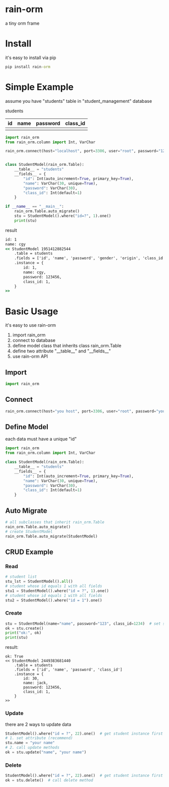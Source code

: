 # rain-orm

a tiny orm frame

# Install

it's easy to install via pip

```cmd
pip install rain-orm
```

# Simple Example

assume you have "students" table in "student_management" database

students

| id  | name | password | class_id |
|-----|------|----------|----------|
|     |      |          |          |

```python
import rain_orm
from rain_orm.column import Int, VarChar

rain_orm.connect(host="localhost", port=3306, user="root", password="123456", database="student_management")


class StudentModel(rain_orm.Table):
    __table__ = "students"
    __fields__ = {
        "id": Int(auto_increment=True, primary_key=True),
        "name": VarChar(30, unique=True),
        "password": VarChar(30),
        "class_id": Int(default=1)
    }

if __name__ == "__main__":
    rain_orm.Table.auto_migrate()
    stu = StudentModel().where("id=?", 1).one()
    print(stu)

```
result

```cmd
id: 1
name: cgy
<< StudentModel 1951412882544
	.table = students
	.fields = ['id', 'name', 'password', 'gender', 'origin', 'class_id']
	.instance = {
		id: 1,
		name: cgy,
		password: 123456,
		class_id: 1,
	}
>>
```

# Basic Usage

it's easy to use rain-orm

1. import rain_orm
2. connect to database
3. define model class that inherits class rain_orm.Table
4. define two attribute "\_\_table__" and "\_\_fields__"
5. use rain-orm API

## Import
```python
import rain_orm
```

## Connect
```python
rain_orm.connect(host="you host", port=3306, user="root", password="your password", database="student_management")
```

## Define Model

each data must have a unique "id"
```python
import rain_orm
from rain_orm.column import Int, VarChar

class StudentModel(rain_orm.Table):
    __table__ = "students"
    __fields__ = {
        "id": Int(auto_increment=True, primary_key=True),
        "name": VarChar(30, unique=True),
        "password": VarChar(30),
        "class_id": Int(default=1)
    }

```
## Auto Migrate

```python
# all subclasses that inherit rain_orm.Table
rain_orm.Table.auto_migrate() 
# create StudentModel
rain_orm.Table.auto_migrate(StudentModel)
```


## CRUD Example

### Read

```python
# student list
stu_lst = StudentModel().all()
# student whose id equals 1 with all fields
stu1 = StudentModel().where("id = ?", 1).one()
# student whose id equals 1 with all fields
stu2 = StudentModel().where("id = 1").one()
```

### Create

```python
stu = StudentModel(name="name", password="123", class_id=1234)  # set student
ok = stu.create()
print("ok:", ok)
print(stu)
```
result:
```
ok: True
<< StudentModel 2449383681440
	.table = students
	.fields = ['id', 'name', 'password', 'class_id']
	.instance = {
		id: 30,
		name: jack,
		password: 123456,
		class_id: 1,
	}
>>
```

### Update

there are 2 ways to update data

```python
StudentModel().where("id = ?", 22).one()  # get student instance first
# 1. set attribute (recommend)
stu.name = "your name"
# 2. call update methods
ok = stu.update("name", "your name")
```

### Delete

```python
StudentModel().where("id = ?", 22).one()  # get student instance first
ok = stu.delete()  # call delete method
```

